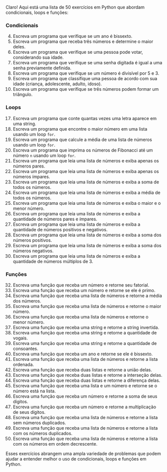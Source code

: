 Claro! Aqui está uma lista de 50 exercícios em Python que abordam condicionais, loops e funções:

### Condicionais

4. Escreva um programa que verifique se um ano é bissexto.
5. Escreva um programa que receba três números e determine o maior deles.
6. Escreva um programa que verifique se uma pessoa pode votar, considerando sua idade.
7. Escreva um programa que verifique se uma senha digitada é igual a uma senha previamente definida.
8. Escreva um programa que verifique se um número é divisível por 5 e 3.
9. Escreva um programa que classifique uma pessoa de acordo com sua idade (criança, adolescente, adulto, idoso).
10. Escreva um programa que verifique se três números podem formar um triângulo.

### Loops

17. Escreva um programa que conte quantas vezes uma letra aparece em uma string.
18. Escreva um programa que encontre o maior número em uma lista usando um loop `for`.
19. Escreva um programa que calcule a média de uma lista de números usando um loop `for`.
20. Escreva um programa que imprima os números de Fibonacci até um número `n` usando um loop `for`.
21. Escreva um programa que leia uma lista de números e exiba apenas os números pares.
22. Escreva um programa que leia uma lista de números e exiba apenas os números ímpares.
23. Escreva um programa que leia uma lista de números e exiba a soma de todos os números.
24. Escreva um programa que leia uma lista de números e exiba a média de todos os números.
25. Escreva um programa que leia uma lista de números e exiba o maior e o menor número.
26. Escreva um programa que leia uma lista de números e exiba a quantidade de números pares e ímpares.
27. Escreva um programa que leia uma lista de números e exiba a quantidade de números positivos e negativos.
28. Escreva um programa que leia uma lista de números e exiba a soma dos números positivos.
29. Escreva um programa que leia uma lista de números e exiba a soma dos números negativos.
30. Escreva um programa que leia uma lista de números e exiba a quantidade de números múltiplos de 3.

### Funções

32. Escreva uma função que receba um número e retorne seu fatorial.
33. Escreva uma função que receba um número e retorne se ele é primo.
34. Escreva uma função que receba uma lista de números e retorne a média dos números.
35. Escreva uma função que receba uma lista de números e retorne o maior número.
36. Escreva uma função que receba uma lista de números e retorne o menor número.
37. Escreva uma função que receba uma string e retorne a string invertida.
38. Escreva uma função que receba uma string e retorne a quantidade de vogais.
39. Escreva uma função que receba uma string e retorne a quantidade de consoantes.
40. Escreva uma função que receba um ano e retorne se ele é bissexto.
41. Escreva uma função que receba uma lista de números e retorne a lista ordenada.
42. Escreva uma função que receba duas listas e retorne a união delas.
43. Escreva uma função que receba duas listas e retorne a interseção delas.
44. Escreva uma função que receba duas listas e retorne a diferença delas.
45. Escreva uma função que receba uma lista e um número e retorne se o número está na lista.
46. Escreva uma função que receba um número e retorne a soma de seus dígitos.
47. Escreva uma função que receba um número e retorne a multiplicação de seus dígitos.
48. Escreva uma função que receba uma lista de números e retorne a lista sem números duplicados.
49. Escreva uma função que receba uma lista de números e retorne a lista com os números duplicados.
50. Escreva uma função que receba uma lista de números e retorne a lista com os números em ordem decrescente.

Esses exercícios abrangem uma ampla variedade de problemas que podem ajudar a entender melhor o uso de condicionais,
loops e funções em Python.